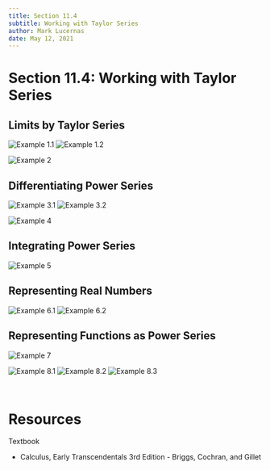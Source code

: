 ```yaml
---
title: Section 11.4
subtitle: Working with Taylor Series
author: Mark Lucernas
date: May 12, 2021
---
```



# Section 11.4: Working with Taylor Series

## Limits by Taylor Series

![Example 1.1](../../../../../files/winter-2021/MATH-151/notes/ch-11/sec_11-4_example-1.1.png)
![Example 1.2](../../../../../files/winter-2021/MATH-151/notes/ch-11/sec_11-4_example-1.2.png)

![Example 2](../../../../../files/winter-2021/MATH-151/notes/ch-11/sec_11-4_example-2.png)

## Differentiating Power Series

![Example 3.1](../../../../../files/winter-2021/MATH-151/notes/ch-11/sec_11-4_example-3.1.png)
![Example 3.2](../../../../../files/winter-2021/MATH-151/notes/ch-11/sec_11-4_example-3.2.png)

![Example 4](../../../../../files/winter-2021/MATH-151/notes/ch-11/sec_11-4_example-4.png)

## Integrating Power Series

![Example 5](../../../../../files/winter-2021/MATH-151/notes/ch-11/sec_11-4_example-5.png)

## Representing Real Numbers

![Example 6.1](../../../../../files/winter-2021/MATH-151/notes/ch-11/sec_11-4_example-6.1.png)
![Example 6.2](../../../../../files/winter-2021/MATH-151/notes/ch-11/sec_11-4_example-6.2.png)

## Representing Functions as Power Series

![Example 7](../../../../../files/winter-2021/MATH-151/notes/ch-11/sec_11-4_example-7.png)

![Example 8.1](../../../../../files/winter-2021/MATH-151/notes/ch-11/sec_11-4_example-8.1.png)
![Example 8.2](../../../../../files/winter-2021/MATH-151/notes/ch-11/sec_11-4_example-8.2.png)
![Example 8.3](../../../../../files/winter-2021/MATH-151/notes/ch-11/sec_11-4_example-8.3.png)

<br>

# Resources

Textbook

+ Calculus, Early Transcendentals 3rd Edition - Briggs, Cochran, and Gillet

